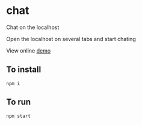 # chat

Chat on the localhost

Open the localhost on several tabs and start chating

View online [demo](https://replit.com/@donno2048/chat)

## To install

`npm i`

## To run

`npm start`